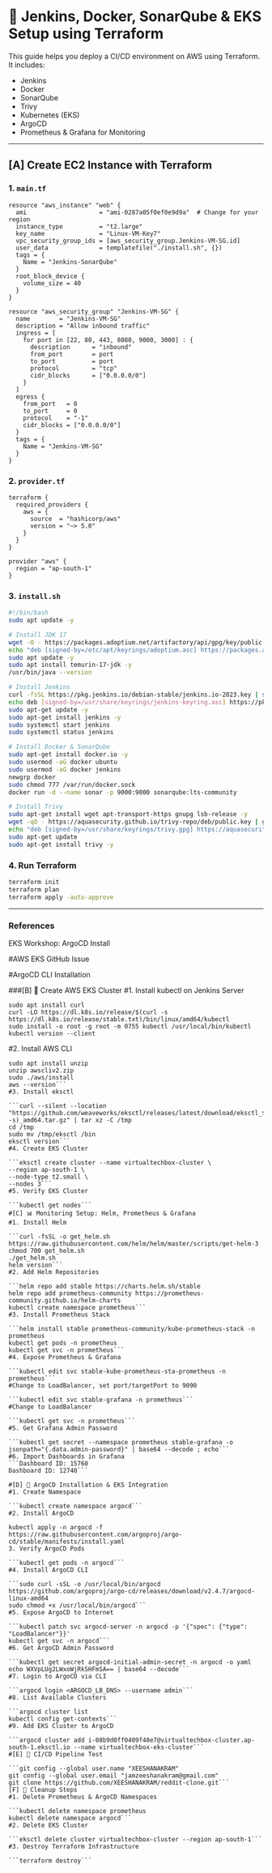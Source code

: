 
# 🚀 Jenkins, Docker, SonarQube & EKS Setup using Terraform

This guide helps you deploy a CI/CD environment on AWS using Terraform. It includes:

- Jenkins
- Docker
- SonarQube
- Trivy
- Kubernetes (EKS)
- ArgoCD
- Prometheus & Grafana for Monitoring

---

## [A] Create EC2 Instance with Terraform

### 1. `main.tf`

```hcl
resource "aws_instance" "web" {
  ami                    = "ami-0287a05f0ef0e9d9a"  # Change for your region
  instance_type          = "t2.large"
  key_name               = "Linux-VM-Key7"
  vpc_security_group_ids = [aws_security_group.Jenkins-VM-SG.id]
  user_data              = templatefile("./install.sh", {})
  tags = {
    Name = "Jenkins-SonarQube"
  }
  root_block_device {
    volume_size = 40
  }
}

resource "aws_security_group" "Jenkins-VM-SG" {
  name        = "Jenkins-VM-SG"
  description = "Allow inbound traffic"
  ingress = [
    for port in [22, 80, 443, 8080, 9000, 3000] : {
      description      = "inbound"
      from_port        = port
      to_port          = port
      protocol         = "tcp"
      cidr_blocks      = ["0.0.0.0/0"]
    }
  ]
  egress {
    from_port   = 0
    to_port     = 0
    protocol    = "-1"
    cidr_blocks = ["0.0.0.0/0"]
  }
  tags = {
    Name = "Jenkins-VM-SG"
  }
}
```

### 2. `provider.tf`

```hcl
terraform {
  required_providers {
    aws = {
      source  = "hashicorp/aws"
      version = "~> 5.0"
    }
  }
}

provider "aws" {
  region = "ap-south-1"
}
```

### 3. `install.sh`

```bash
#!/bin/bash
sudo apt update -y

# Install JDK 17
wget -O - https://packages.adoptium.net/artifactory/api/gpg/key/public | tee /etc/apt/keyrings/adoptium.asc
echo "deb [signed-by=/etc/apt/keyrings/adoptium.asc] https://packages.adoptium.net/artifactory/deb $(awk -F= '/^VERSION_CODENAME/{print$2}' /etc/os-release) main" | tee /etc/apt/sources.list.d/adoptium.list
sudo apt update -y
sudo apt install temurin-17-jdk -y
/usr/bin/java --version

# Install Jenkins
curl -fsSL https://pkg.jenkins.io/debian-stable/jenkins.io-2023.key | sudo tee /usr/share/keyrings/jenkins-keyring.asc > /dev/null
echo deb [signed-by=/usr/share/keyrings/jenkins-keyring.asc] https://pkg.jenkins.io/debian-stable binary/ | tee /etc/apt/sources.list.d/jenkins.list > /dev/null
sudo apt-get update -y
sudo apt-get install jenkins -y
sudo systemctl start jenkins
sudo systemctl status jenkins

# Install Docker & SonarQube
sudo apt-get install docker.io -y
sudo usermod -aG docker ubuntu
sudo usermod -aG docker jenkins
newgrp docker
sudo chmod 777 /var/run/docker.sock
docker run -d --name sonar -p 9000:9000 sonarqube:lts-community

# Install Trivy
sudo apt-get install wget apt-transport-https gnupg lsb-release -y
wget -qO - https://aquasecurity.github.io/trivy-repo/deb/public.key | gpg --dearmor | sudo tee /usr/share/keyrings/trivy.gpg > /dev/null
echo "deb [signed-by=/usr/share/keyrings/trivy.gpg] https://aquasecurity.github.io/trivy-repo/deb $(lsb_release -sc) main" | sudo tee /etc/apt/sources.list.d/trivy.list
sudo apt-get update
sudo apt-get install trivy -y
```

### 4. Run Terraform

```bash
terraform init
terraform plan
terraform apply -auto-approve
```

---

### References
EKS Workshop: ArgoCD Install

#AWS EKS GitHub Issue

#ArgoCD CLI Installation

###[B] 🚀 Create AWS EKS Cluster
#1. Install kubectl on Jenkins Server
```sudo apt update
sudo apt install curl
curl -LO https://dl.k8s.io/release/$(curl -s https://dl.k8s.io/release/stable.txt)/bin/linux/amd64/kubectl
sudo install -o root -g root -m 0755 kubectl /usr/local/bin/kubectl
kubectl version --client
```

#2. Install AWS CLI

```curl "https://awscli.amazonaws.com/awscli-exe-linux-x86_64.zip" -o "awscliv2.zip"
sudo apt install unzip
unzip awscliv2.zip
sudo ./aws/install
aws --version```
#3. Install eksctl

```curl --silent --location "https://github.com/weaveworks/eksctl/releases/latest/download/eksctl_$(uname -s)_amd64.tar.gz" | tar xz -C /tmp
cd /tmp
sudo mv /tmp/eksctl /bin
eksctl version```
#4. Create EKS Cluster

```eksctl create cluster --name virtualtechbox-cluster \
--region ap-south-1 \
--node-type t2.small \
--nodes 3```
#5. Verify EKS Cluster

```kubectl get nodes```
#[C] 📊 Monitoring Setup: Helm, Prometheus & Grafana
#1. Install Helm

```curl -fsSL -o get_helm.sh https://raw.githubusercontent.com/helm/helm/master/scripts/get-helm-3
chmod 700 get_helm.sh
./get_helm.sh
helm version```
#2. Add Helm Repositories

```helm repo add stable https://charts.helm.sh/stable
helm repo add prometheus-community https://prometheus-community.github.io/helm-charts
kubectl create namespace prometheus```
#3. Install Prometheus Stack

```helm install stable prometheus-community/kube-prometheus-stack -n prometheus
kubectl get pods -n prometheus
kubectl get svc -n prometheus```
#4. Expose Prometheus & Grafana

```kubectl edit svc stable-kube-prometheus-sta-prometheus -n prometheus```
#Change to LoadBalancer, set port/targetPort to 9090

```kubectl edit svc stable-grafana -n prometheus```
#Change to LoadBalancer

```kubectl get svc -n prometheus```
#5. Get Grafana Admin Password

```kubectl get secret --namespace prometheus stable-grafana -o jsonpath="{.data.admin-password}" | base64 --decode ; echo```
#6. Import Dashboards in Grafana
```Dashboard ID: 15760
Dashboard ID: 12740```

#[D] 🎯 ArgoCD Installation & EKS Integration
#1. Create Namespace

```kubectl create namespace argocd```
#2. Install ArgoCD

kubectl apply -n argocd -f https://raw.githubusercontent.com/argoproj/argo-cd/stable/manifests/install.yaml
3. Verify ArgoCD Pods

```kubectl get pods -n argocd```
#4. Install ArgoCD CLI

```sudo curl -sSL -o /usr/local/bin/argocd https://github.com/argoproj/argo-cd/releases/download/v2.4.7/argocd-linux-amd64
sudo chmod +x /usr/local/bin/argocd```
#5. Expose ArgoCD to Internet

```kubectl patch svc argocd-server -n argocd -p '{"spec": {"type": "LoadBalancer"}}'
kubectl get svc -n argocd```
#6. Get ArgoCD Admin Password

```kubectl get secret argocd-initial-admin-secret -n argocd -o yaml
echo WXVpLUg2LWxoWjRkSHFmSA== | base64 --decode```
#7. Login to ArgoCD via CLI

```argocd login <ARGOCD_LB_DNS> --username admin```
#8. List Available Clusters

```argocd cluster list
kubectl config get-contexts```
#9. Add EKS Cluster to ArgoCD

```argocd cluster add i-08b9d0ff0409f48e7@virtualtechbox-cluster.ap-south-1.eksctl.io --name virtualtechbox-eks-cluster```
#[E] 🔁 CI/CD Pipeline Test

```git config --global user.name "XEESHANAKRAM"
git config --global user.email "jamzeeshanakram@gmail.com"
git clone https://github.com/XEESHANAKRAM/reddit-clone.git```
[F] 🧹 Cleanup Steps
#1. Delete Prometheus & ArgoCD Namespaces

```kubectl delete namespace prometheus
kubectl delete namespace argocd```
#2. Delete EKS Cluster

```eksctl delete cluster virtualtechbox-cluster --region ap-south-1```
#3. Destroy Terraform Infrastructure

```terraform destroy```
